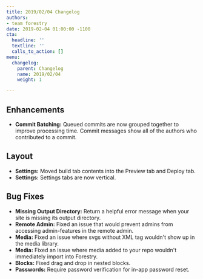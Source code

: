 ```yaml
---
title: 2019/02/04 Changelog
authors:
- team forestry
date: 2019-02-04 01:00:00 -1100
cta:
  headline: ''
  textline: ''
  calls_to_action: []
menu:
  changelog:
    parent: Changelog
    name: 2019/02/04
    weight: 1

---
```

## Enhancements

* **Commit Batching:** Queued commits are now grouped together to improve processing time. Commit messages show all of the authors who contributed to a commit.

## Layout

* **Settings:** Moved build tab contents into the Preview tab and Deploy tab.
* **Settings:** Settings tabs are now vertical.

## Bug Fixes

* **Missing Output Directory:**  Return a helpful error message when your site is missing its output directory.
* **Remote Admin:** Fixed an issue that would prevent admins from accessing admin-features in the remote admin.
* **Media:** Fixed an issue where svgs without XML tag wouldn't show up in the media library.
* **Media:** Fixed an issue where media added to your repo wouldn't immediately import into Forestry.
* **Blocks:** Fixed drag and drop in nested blocks.
* **Passwords:** Require password verification for in-app password reset.